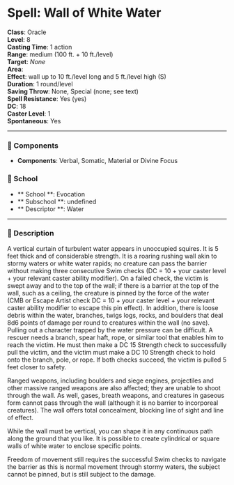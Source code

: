 
# Spell: Wall of White Water
**Class**: Oracle  
**Level**: 8  
**Casting Time**: 1 action  
**Range**: medium (100 ft. + 10 ft./level)  
**Target**: _None_  
**Area**:   
**Effect**: wall up to 10 ft./level long and 5 ft./level high (S)  
**Duration**: 1 round/level  
**Saving Throw**: None, Special (none; see text)  
**Spell Resistance**: Yes (yes)  
**DC**: 18  
**Caster Level**: 1  
**Spontaneous**: Yes

---

### 🔮 Components
- **Components**: Verbal, Somatic, Material or Divine Focus

### 🏫 School
- ** School **: Evocation
- ** Subschool **: undefined
- ** Descriptor **: Water
---

### 📜 Description
A vertical curtain of turbulent water appears in unoccupied squires. It is 5 feet thick and of considerable strength. It is a roaring rushing wall akin to stormy waters or white water rapids; no creature can pass the barrier without making three consecutive Swim checks (DC = 10 + your caster level + your relevant caster ability modifier). On a failed check, the victim is swept away and to the top of the wall; if there is a barrier at the top of the wall, such as a ceiling, the creature is pinned by the force of the water (CMB or Escape Artist check DC = 10 + your caster level + your relevant caster ability modifier to escape this pin effect). In addition, there is loose debris within the water, branches, twigs logs, rocks, and boulders that deal 8d6 points of damage per round to creatures within the wall (no save). Pulling out a character trapped by the water pressure can be difficult. A rescuer needs a branch, spear haft, rope, or similar tool that enables him to reach the victim. He must then make a DC 15 Strength check to successfully pull the victim, and the victim must make a DC 10 Strength check to hold onto the branch, pole, or rope. If both checks succeed, the victim is pulled 5 feet closer to safety. 

Ranged weapons, including boulders and siege engines, projectiles and other massive ranged weapons are also affected; they are unable to shoot through the wall. As well, gases, breath weapons, and creatures in gaseous form cannot pass through the wall (although it is no barrier to incorporeal creatures). The wall offers total concealment, blocking line of sight and line of effect. 

While the wall must be vertical, you can shape it in any continuous path along the ground that you like. It is possible to create cylindrical or square walls of white water to enclose specific points. 

Freedom of movement still requires the successful Swim checks to navigate the barrier as this is normal movement through stormy waters, the subject cannot be pinned, but is still subject to the damage.
